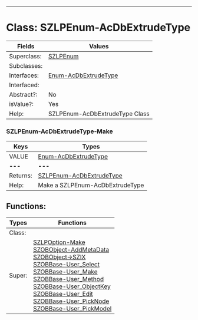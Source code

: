 ---------

# Class:	SZLPEnum-AcDbExtrudeType

| Fields | Values |
| --------- | --------- |
| Superclass: | [SZLPEnum](SZLPEnum.html) |
| Subclasses: |  |
| Interfaces: | [Enum-AcDbExtrudeType](Enum-AcDbExtrudeType.html) |
| Interfaced: |  |
| Abstract?: | No |
| isValue?: | Yes |
| Help: | SZLPEnum-AcDbExtrudeType Class |

### SZLPEnum-AcDbExtrudeType-Make

| Keys | Types |
| --------- | --------- |
| VALUE | [Enum-AcDbExtrudeType](Enum-AcDbExtrudeType.html) |
| **---** | **---** |
| Returns: | [SZLPEnum-AcDbExtrudeType](SZLPEnum-AcDbExtrudeType.html) |
| Help: | Make a SZLPEnum-AcDbExtrudeType |


## Functions:

| Types | Functions |
| --------- | --------- |
| Class: |  |
| Super: | [SZLPOption-Make](SZLPOption.html) <br> [SZOBObject-AddMetaData](SZOBObject.html) <br> [SZOBObject->SZIX](SZOBObject.html) <br> [SZOBBase-User_Select](SZOBBase.html) <br> [SZOBBase-User_Make](SZOBBase.html) <br> [SZOBBase-User_Method](SZOBBase.html) <br> [SZOBBase-User_ObjectKey](SZOBBase.html) <br> [SZOBBase-User_Edit](SZOBBase.html) <br> [SZOBBase-User_PickNode](SZOBBase.html) <br> [SZOBBase-User_PickModel](SZOBBase.html) |


